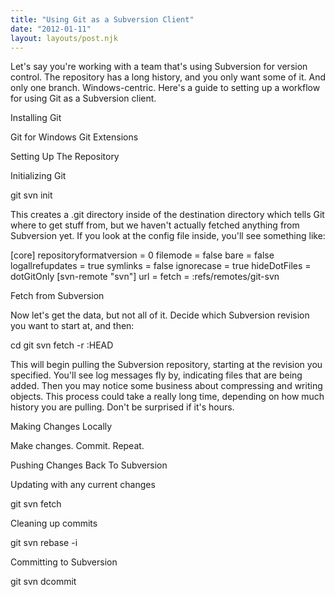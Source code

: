 ```yaml
---
title: "Using Git as a Subversion Client"
date: "2012-01-11"
layout: layouts/post.njk
---
```


Let's say you're working with a team that's using Subversion for version control. The repository has a long history, and you only want some of it. And only one branch. Windows-centric. Here's a guide to setting up a workflow for using Git as a Subversion client.

Installing Git

Git for Windows Git Extensions

Setting Up The Repository

Initializing Git

git svn init

This creates a .git directory inside of the destination directory which tells Git where to get stuff from, but we haven't actually fetched anything from Subversion yet. If you look at the config file inside, you'll see something like:

\[core\] repositoryformatversion = 0 filemode = false bare = false logallrefupdates = true symlinks = false ignorecase = true hideDotFiles = dotGitOnly \[svn-remote "svn"\] url = fetch = :refs/remotes/git-svn

Fetch from Subversion

Now let's get the data, but not all of it. Decide which Subversion revision you want to start at, and then:

cd git svn fetch -r :HEAD

This will begin pulling the Subversion repository, starting at the revision you specified. You'll see log messages fly by, indicating files that are being added. Then you may notice some business about compressing and writing objects. This process could take a really long time, depending on how much history you are pulling. Don't be surprised if it's hours.

Making Changes Locally

Make changes. Commit. Repeat.

Pushing Changes Back To Subversion

Updating with any current changes

git svn fetch

Cleaning up commits

git svn rebase -i

Committing to Subversion

git svn dcommit
